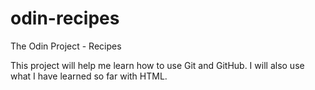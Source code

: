 # odin-recipes
The Odin Project - Recipes

This project will help me learn how to use Git and
GitHub. I will also use what I have learned so far
with HTML.
